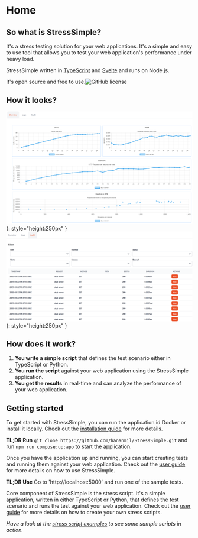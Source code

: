 # Home
## So what is StressSimple?
It's a stress testing solution for your web applications. It's a simple and easy to use tool that allows you to test your web application's performance under heavy load. 

StressSimple written in [TypeScript](http://typescriptlang.org/) and [Svelte](https://svelte.dev/) and runs on Node.js. 

It's open source and free to use.![GitHub license](https://img.shields.io/github/license/StressSimple/StressSimple)
## How it looks?

![Test Overview](images/ScreenshotOverview.png){: style="height:250px" }![Test Results](images/ScreenshotAudit.png){: style="height:250px" }

## How does it work?
1. **You write a simple script** that defines the test scenario either in TypeScript or Python.
2. **You run the script** against your web application using the StressSimple application.
3. **You get the results** in real-time and can analyze the performance of your web application.
## Getting started
To get started with StressSimple, you can run the application id Docker or install it locally. Check out the [installation guide](installation.md) for more details.

**TL;DR Run** `git clone https://github.com/hananmil/StressSimple.git` and run `npm run compose:up:app` to start the application.

Once you have the application up and running, you can start creating tests and running them against your web application. Check out the [user guide](user-guide.md) for more details on how to use StressSimple.

**TL;DR Use** Go to 'http://localhost:5000' and run one of the sample tests.

Core component of StressSimple is the stress script. It's a simple application, written in either TypeScript or Python, that defines the test scenario and runs the test against your web application. Check out the [user guide](user-guide.md) for more details on how to create your own stress scripts.

*Have a look at the [stress script examples](https://github.com/hananmil/StressSimple/tree/master/backend/templates/bootstrap) to see some sample scripts in action.*


